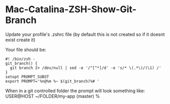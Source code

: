 # Mac-Catalina-ZSH-Show-Git-Branch

Update your profile's .zshrc file (by default this is not created so if it doesnt exist create it)

Your file should be:

```
#! /bin/zsh -  
git_branch() {   
  git branch 2> /dev/null | sed -e '/^[^*]/d' -e 's/* \(.*\)/(\1) /'  
}  
setopt PROMPT_SUBST  
export PROMPT='%n@%m %~ $(git_branch)%# '  
```

When in a git controlled folder the prompt will look something like:
USER@HOST ~/FOLDER/my-app (master) % 

